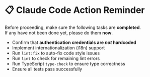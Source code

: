 # 📋 Claude Code Action Reminder

Before proceeding, make sure the following tasks are **completed**.  
If any have not been done yet, please do them **now**.

- Confirm that **authentication credentials are _not_ hardcoded**
- Implement internationalization (i18n) support
- Run `lint:fix` to auto-fix code style issues
- Run `lint` to check for remaining lint errors
- Run TypeScript `type-check` to ensure type correctness
- Ensure all tests pass successfully
